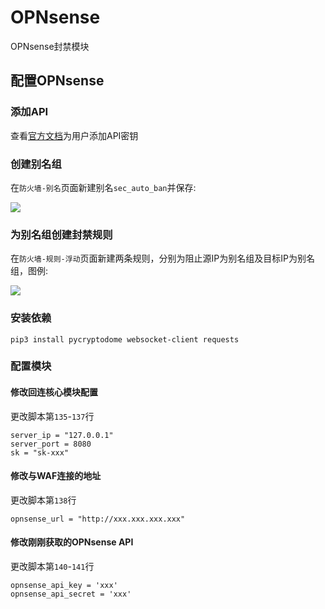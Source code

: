 # OPNsense

OPNsense封禁模块

## 配置OPNsense

### 添加API

查看[官方文档](https://docs.opnsense.org/development/how-tos/api.html)为用户添加API密钥

### 创建别名组

在`防火墙-别名`页面新建别名`sec_auto_ban`并保存:

![](https://raw.githubusercontent.com/sec-report/SecAutoBan/main/device/block/opnsense/img/1.jpg)

### 为别名组创建封禁规则

在`防火墙-规则-浮动`页面新建两条规则，分别为阻止源IP为别名组及目标IP为别名组，图例:

![](https://raw.githubusercontent.com/sec-report/SecAutoBan/main/device/block/opnsense/img/2.jpg)

### 安装依赖

```
pip3 install pycryptodome websocket-client requests
```

### 配置模块

#### 修改回连核心模块配置

更改脚本第`135`-`137`行

```
server_ip = "127.0.0.1"
server_port = 8080
sk = "sk-xxx"
```

#### 修改与WAF连接的地址

更改脚本第`138`行

```
opnsense_url = "http://xxx.xxx.xxx.xxx"
```

#### 修改刚刚获取的OPNsense API

更改脚本第`140`-`141`行

```
opnsense_api_key = 'xxx'
opnsense_api_secret = 'xxx'
```
